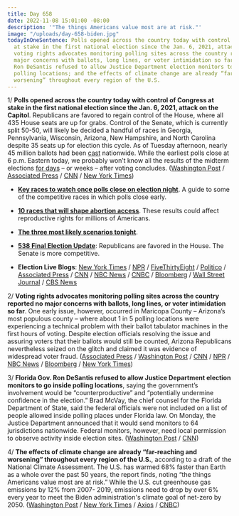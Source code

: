```yaml
---
title: Day 658
date: 2022-11-08 15:01:00 -08:00
description: '"The things Americans value most are at risk."'
image: "/uploads/day-658-biden.jpg"
todayInOneSentence: Polls opened across the country today with control of Congress
  at stake in the first national election since the Jan. 6, 2021, attack on the Capitol;
  voting rights advocates monitoring polling sites across the country reported no
  major concerns with ballots, long lines, or voter intimidation so far; Florida Gov.
  Ron DeSantis refused to allow Justice Department election monitors to go inside
  polling locations; and the effects of climate change are already “far-reaching and
  worsening” throughout every region of the U.S.
---
```


1/ **Polls opened across the country today with control of Congress at stake in the first national election since the Jan. 6, 2021, attack on the Capitol**. Republicans are favored to regain control of the House, where all 435 House seats are up for grabs. Control of the Senate, which is currently split 50-50, will likely be decided a handful of races in Georgia, Pennsylvania, Wisconsin, Arizona, New Hampshire, and North Carolina despite 35 seats up for election this cycle. As of Tuesday afternoon, nearly 45 million ballots had been [cast](https://www.nbcnews.com/politics/2022-elections/early-vote) nationwide. While the earliest polls close at 6 p.m. Eastern today, we probably won’t know all the results of the midterm elections [for days](https://www.axios.com/2022/11/07/midterm-election-results-battleground-states) – or weeks – after voting concludes. ([Washington Post](https://www.washingtonpost.com/politics/2022/11/08/election-live-results-updates-2022/) / [Associated Press](https://apnews.com/article/2022-midterm-elections-congress-b8394711a1b0550da394ed06b32263d3) / [CNN](https://www.cnn.com/2022/11/08/politics/midterm-election-results-recap/index.html) / [New York Times](https://www.nytimes.com/live/2022/11/08/us/election-midterms))

* **[Key races to watch once polls close on election night](https://www.nbcnews.com/politics/2022-election/early-bellwethers-key-races-watch-polls-close-election-night-rcna55823)**. A guide to some of the competitive races in which polls close early.

* **[10 races that will shape abortion access](https://www.politico.com/news/2022/11/08/10-races-that-will-shape-abortion-access-in-the-states-00065521)**. These results could affect reproductive rights for millions of Americans.

* **[The three most likely scenarios tonight](https://www.cookpolitical.com/analysis/national/national-politics/three-most-likely-scenarios-tuesday)**.

* **[538 Final Election Update](https://fivethirtyeight.com/features/final-2022-election-forecast/)**: Republicans are favored in the House. The Senate is more competitive.

* **Election Live Blogs**: [New York Times](https://www.nytimes.com/live/2022/11/08/us/election-midterms) / [NPR](https://www.npr.org/live-updates/midterm-election-results-2022-11-08) / [FiveThirtyEight](https://fivethirtyeight.com/live-blog/2022-midterm-election/) / [Politico](https://www.politico.com/news/2022/11/08/politico-election-night-midterm-00065538) / [Associated Press](https://apnews.com/article/2022-midterm-elections-live-updates-896439f8b5fe09824d8f6cd98580a051) / [CNN](https://www.cnn.com/politics/live-news/midterm-election-results-livestream-voting-11-08-2022/index.html) / [NBC News](https://www.nbcnews.com/politics/2022-election/live-blog/elections-2022-live-updates-rcna55757) / [CNBC](https://www.cnbc.com/2022/11/08/midterm-elections-2022-live-updates.html) / [Bloomberg](https://www.bloomberg.com/news/articles/2022-11-08/elections-latest-polls-open-with-senate-control-up-for-grabs?srnd=premium) / [Wall Street Journal](https://www.wsj.com/livecoverage/election-midterms-2022) / [CBS News](https://www.cbsnews.com/live-updates/elections-2022-results-senate-control-democrats-republicans-2022-11-08/)

2/ **Voting rights advocates monitoring polling sites across the country reported no major concerns with ballots, long lines, or voter intimidation so far**. One early issue, however, occurred in Maricopa County – Arizona’s most populous county – where about 1 in 5 polling locations were experiencing a technical problem with their ballot tabulator machines in the first hours of voting. Despite election officials resolving the issue and assuring voters that their ballots would still be counted, Arizona Republicans nevertheless seized on the glitch and claimed it was evidence of widespread voter fraud. ([Associated Press](https://apnews.com/article/2022-midterm-elections-voting-909279666c18777c44a9fad6754f3de7) / [Washington Post](https://www.washingtonpost.com/politics/2022/11/08/voting-ballots-election-lawsuits/) / [CNN](https://www.cnn.com/2022/11/08/politics/voting-election-day-lawsuits-2022/index.html) / [NPR](https://www.npr.org/2022/11/08/1135179319/maricopa-county-polling-places-voting-machine-issues) / [NBC News](https://www.nbcnews.com/politics/2022-election/live-blog/elections-2022-live-updates-rcna55757#rcrd6714) / [Bloomberg](https://www.bloomberg.com/news/articles/2022-11-08/dominion-voting-machines-in-arizona-new-jersey-malfunction-gop-cries-foul?srnd=premium&sref=MIBMEEoj) / [New York Times](https://www.nytimes.com/live/2022/11/08/us/voting-polls-ballots))

3/ **Florida Gov. Ron DeSantis refused to allow Justice Department election monitors to go inside polling locations**, saying the government’s involvement would be “counterproductive” and “potentially undermine confidence in the election.” Brad McVay, the chief counsel for the Florida Department of State, said the federal officials were not included on a list of people allowed inside polling places under Florida law. On Monday, the Justice Department announced that it would send monitors to 64 jurisdictions nationwide. Federal monitors, however, need local permission to observe activity inside election sites. ([Washington Post](https://www.washingtonpost.com/politics/2022/11/08/justice-department-monitors-florida-desantis/) / [CNN](https://www.cnn.com/2022/11/08/politics/florida-justice-department/index.html))

4/ **The effects of climate change are already “far-reaching and worsening” throughout every region of the U.S.**, according to a draft of the National Climate Assessment. The U.S. has warmed 68% faster than Earth as a whole over the past 50 years, the report finds, noting “the things Americans value most are at risk.” While the U.S. cut greenhouse gas emissions by 12% from 2007- 2019, emissions need to drop by over 6% every year to meet the Biden administration's climate goal of net-zero by 2050. ([Washington Post](https://www.washingtonpost.com/climate-environment/2022/11/07/cop27-climate-change-report-us/) / [New York Times](https://www.nytimes.com/2022/11/08/climate/national-climate-assessment.html) / [Axios](https://www.axios.com/2022/11/08/us-climate-change-report-emissions-cop) / [CNBC](https://www.cnbc.com/2022/11/08/climate-change-threatens-things-americans-value-most-govt-report.html))